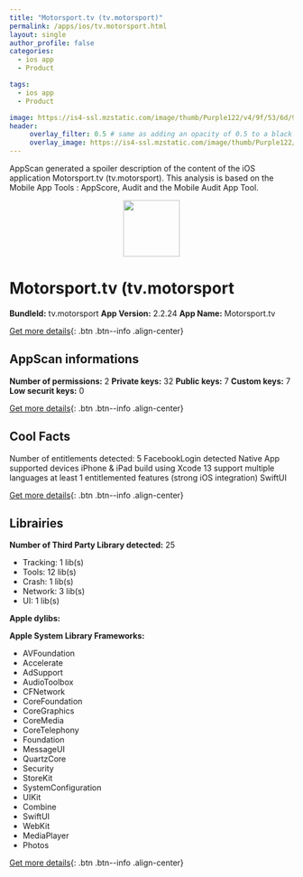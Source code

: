 ```yaml
---
title: "Motorsport.tv (tv.motorsport)"
permalink: /apps/ios/tv.motorsport.html
layout: single
author_profile: false
categories: 
  - ios app 
  - Product 

tags: 
  - ios app 
  - Product 

image: https://is4-ssl.mzstatic.com/image/thumb/Purple122/v4/9f/53/6d/9f536ddd-8462-34d1-ebc5-7bfa26de317b/AppIcon-1x_U007emarketing-0-7-0-85-220.png/512x512bb.jpg
header: 
     overlay_filter: 0.5 # same as adding an opacity of 0.5 to a black background
     overlay_image: https://is4-ssl.mzstatic.com/image/thumb/Purple122/v4/9f/53/6d/9f536ddd-8462-34d1-ebc5-7bfa26de317b/AppIcon-1x_U007emarketing-0-7-0-85-220.png/512x512bb.jpg
---
```

AppScan generated a spoiler description of the content of the iOS application Motorsport.tv (tv.motorsport). This analysis is based on the Mobile App Tools : AppScore, Audit and the Mobile Audit App Tool.

  
  
<div style="text-align: center;"><img src="https://is4-ssl.mzstatic.com/image/thumb/Purple122/v4/9f/53/6d/9f536ddd-8462-34d1-ebc5-7bfa26de317b/AppIcon-1x_U007emarketing-0-7-0-85-220.png/512x512bb.jpg" width="100" height="100"></div>  
  
# Motorsport.tv (tv.motorsport

**BundleId:** tv.motorsport
**App Version:** 2.2.24
**App Name:** Motorsport.tv


[Get more details](/pricing.html){: .btn .btn--info .align-center}  
  
## AppScan informations 

**Number of permissions:** 2
**Private keys:** 32
**Public keys:** 7
**Custom keys:** 7
**Low securit keys:** 0
  
[Get more details](/pricing.html){: .btn .btn--info .align-center}

## Cool Facts

Number of entitlements detected: 5
FacebookLogin detected
Native App
supported devices iPhone & iPad
build using Xcode 13
support multiple languages
at least 1 entitlemented features (strong iOS integration)
SwiftUI
  
[Get more details](/pricing.html){: .btn .btn--info .align-center}

## Librairies 
**Number of Third Party Library detected:** 25
- Tracking: 1 lib(s)
- Tools: 12 lib(s)
- Crash: 1 lib(s)
- Network: 3 lib(s)
- UI: 1 lib(s)

**Apple dylibs:**


**Apple System Library Frameworks:**
- AVFoundation
- Accelerate
- AdSupport
- AudioToolbox
- CFNetwork
- CoreFoundation
- CoreGraphics
- CoreMedia
- CoreTelephony
- Foundation
- MessageUI
- QuartzCore
- Security
- StoreKit
- SystemConfiguration
- UIKit
- Combine
- SwiftUI
- WebKit
- MediaPlayer
- Photos


  
[Get more details](/pricing.html){: .btn .btn--info .align-center}

